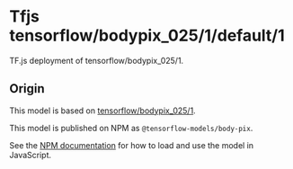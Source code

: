 # Tfjs tensorflow/bodypix_025/1/default/1
TF.js deployment of tensorflow/bodypix_025/1.

<!-- parent-model: tensorflow/bodypix_025/1 -->

## Origin

This model is based on [tensorflow/bodypix_025/1](https://tfhub.dev/tensorflow/bodypix_025/1).

This model is published on NPM as `@tensorflow-models/body-pix`.

See the [NPM documentation](https://www.npmjs.com/package/@tensorflow-models/body-pix)
for how to load and use the model in JavaScript.
